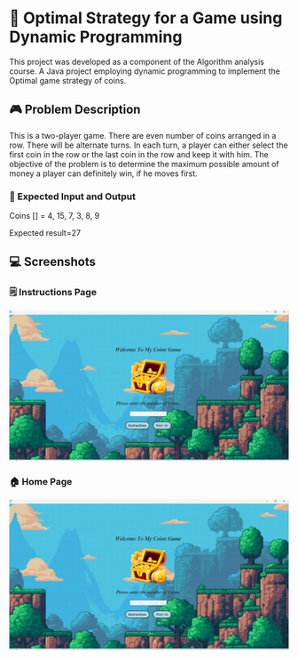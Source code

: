 # 🧠 Optimal Strategy for a Game using Dynamic Programming
This project was developed as a component of the Algorithm analysis course. A Java project employing dynamic programming to implement the Optimal game strategy of coins.            

## 🎮 Problem Description
This is a two-player game. There are even number of coins arranged in a row. There will be 
alternate turns. In each turn, a player can either select the first coin in the row or the last coin in 
the row and keep it with him. The objective of the problem is to determine the maximum 
possible amount of money a player can definitely win, if he moves first.  

### 🧩 Expected Input and Output
Coins [] = 4, 15, 7, 3, 8, 9 

Expected result=27 

## 💻 Screenshots

### 🗒️ Instructions Page
![Instructions Page](./image.png)
### 🏠 Home Page
![Home Page](./HomePage.png)
